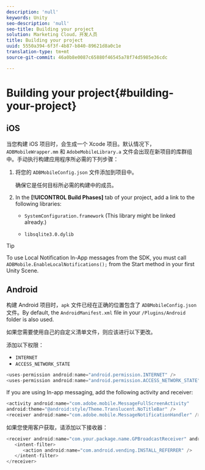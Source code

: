 ```yaml
---
description: 'null'
keywords: Unity
seo-description: 'null'
seo-title: Building your project
solution: Marketing Cloud，开发人员
title: Building your project
uuid: 5550a394-6f3f-4b87-b840-89621d8a0c1e
translation-type: tm+mt
source-git-commit: 46a0b8e0087c65880f46545a78f74d5985e36cdc

---
```



# Building your project{#building-your-project}

## iOS

当您构建 iOS 项目时，会生成一个 Xcode 项目。默认情况下，`ADBMobileWrapper.mm` 和 `AdobeMobileLibrary.a` 文件会出现在新项目的库群组中。手动执行构建应用程序所必需的下列步骤：

1. 将您的 `ADBMobileConfig.json` 文件添加到项目中。

   确保它是任何目标所必需的构建中的成员。

1. In the **[!UICONTROL Build Phases]** tab of your project, add a link to the following libraries:

   * `SystemConfiguration.framework`
(This library might be linked already.)

   * `libsqlite3.0.dylib`

>[!TIP]
>
>To use Local Notification In-App messages from the SDK, you must call `ADBMobile.EnableLocalNotifications();` from the Start method in your first Unity Scene.

## Android

构建 Android 项目时，`apk` 文件已经在正确的位置包含了 `ADBMobileConfig.json` 文件。By default, the `AndroidManifest.xml` file in your `/Plugins/Android` folder is also used.

如果您需要使用自己的自定义清单文件，则应该进行以下更改。

添加以下权限：

* `INTERNET`
* `ACCESS_NETWORK_STATE`

```java
<uses-permission android:name="android.permission.INTERNET" /> 
<uses-permission android:name="android.permission.ACCESS_NETWORK_STATE" />
```

If you are using In-app messaging, add the following activity and receiver:

```java
<activity android:name="com.adobe.mobile.MessageFullScreenActivity"  
android:theme="@android:style/Theme.Translucent.NoTitleBar" /> 
<receiver android:name="com.adobe.mobile.MessageNotificationHandler" /> 
```

如果您使用客户获取，请添加以下接收器：

```java
<receiver android:name="com.your.package.name.GPBroadcastReceiver" android:exported="true"> 
   <intent-filter> 
      <action android:name="com.android.vending.INSTALL_REFERRER" /> 
   </intent-filter> 
</receiver>
```
